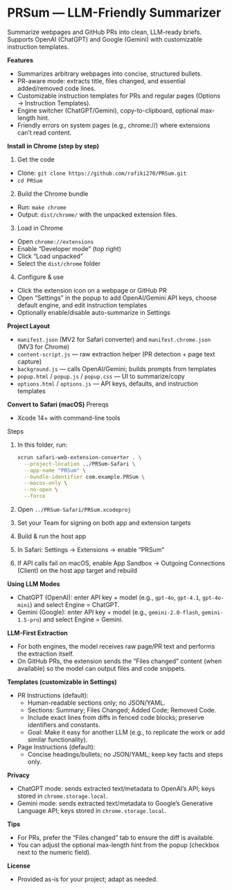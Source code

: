 PRSum — LLM-Friendly Summarizer
================================

Summarize webpages and GitHub PRs into clean, LLM-ready briefs. Supports OpenAI (ChatGPT) and Google (Gemini) with customizable instruction templates.

**Features**
- Summarizes arbitrary webpages into concise, structured bullets.
- PR-aware mode: extracts title, files changed, and essential added/removed code lines.
- Customizable instruction templates for PRs and regular pages (Options → Instruction Templates).
- Engine switcher (ChatGPT/Gemini), copy-to-clipboard, optional max-length hint.
- Friendly errors on system pages (e.g., chrome://) where extensions can’t read content.

**Install in Chrome (step by step)**
1) Get the code
- Clone: `git clone https://github.com/rafiki270/PRSum.git`
- `cd PRSum`

2) Build the Chrome bundle
- Run: `make chrome`
- Output: `dist/chrome/` with the unpacked extension files.

3) Load in Chrome
- Open `chrome://extensions`
- Enable “Developer mode” (top right)
- Click “Load unpacked”
- Select the `dist/chrome` folder

4) Configure & use
- Click the extension icon on a webpage or GitHub PR
- Open “Settings” in the popup to add OpenAI/Gemini API keys, choose default engine, and edit instruction templates
- Optionally enable/disable auto-summarize in Settings

**Project Layout**
- `manifest.json` (MV2 for Safari converter) and `manifest.chrome.json` (MV3 for Chrome)
- `content-script.js` — raw extraction helper (PR detection + page text capture)
- `background.js` — calls OpenAI/Gemini; builds prompts from templates
- `popup.html` / `popup.js` / `popup.css` — UI to summarize/copy
- `options.html` / `options.js` — API keys, defaults, and instruction templates

**Convert to Safari (macOS)**
Prereqs
- Xcode 14+ with command-line tools

Steps
1. In this folder, run:

   ```bash
   xcrun safari-web-extension-converter . \
     --project-location ../PRSum-Safari \
     --app-name "PRSum" \
     --bundle-identifier com.example.PRSum \
     --macos-only \
     --no-open \
     --force
   ```

2. Open `../PRSum-Safari/PRSum.xcodeproj`
3. Set your Team for signing on both app and extension targets
4. Build & run the host app
5. In Safari: Settings → Extensions → enable “PRSum”
6. If API calls fail on macOS, enable App Sandbox → Outgoing Connections (Client) on the host app target and rebuild

**Using LLM Modes**
- ChatGPT (OpenAI): enter API key + model (e.g., `gpt-4o`, `gpt-4.1`, `gpt-4o-mini`) and select Engine = ChatGPT.
- Gemini (Google): enter API key + model (e.g., `gemini-2.0-flash`, `gemini-1.5-pro`) and select Engine = Gemini.

**LLM-First Extraction**
- For both engines, the model receives raw page/PR text and performs the extraction itself.
- On GitHub PRs, the extension sends the “Files changed” content (when available) so the model can output files and code snippets.

**Templates (customizable in Settings)**
- PR Instructions (default):
  - Human-readable sections only; no JSON/YAML.
  - Sections: Summary; Files Changed; Added Code; Removed Code.
  - Include exact lines from diffs in fenced code blocks; preserve identifiers and constants.
  - Goal: Make it easy for another LLM (e.g., to replicate the work or add similar functionality).
- Page Instructions (default):
  - Concise headings/bullets; no JSON/YAML; keep key facts and steps only.

**Privacy**
- ChatGPT mode: sends extracted text/metadata to OpenAI’s API; keys stored in `chrome.storage.local`.
- Gemini mode: sends extracted text/metadata to Google’s Generative Language API; keys stored in `chrome.storage.local`.

**Tips**
- For PRs, prefer the “Files changed” tab to ensure the diff is available.
- You can adjust the optional max-length hint from the popup (checkbox next to the numeric field).

**License**
- Provided as-is for your project; adapt as needed.
